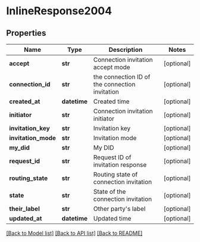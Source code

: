 # InlineResponse2004

## Properties
Name | Type | Description | Notes
------------ | ------------- | ------------- | -------------
**accept** | **str** | Connection invitation accept mode | [optional] 
**connection_id** | **str** | the connection ID of the connection invitation | [optional] 
**created_at** | **datetime** | Created time | [optional] 
**initiator** | **str** | Connection invitation initiator | [optional] 
**invitation_key** | **str** | Invitation key | [optional] 
**invitation_mode** | **str** | Invitation mode | [optional] 
**my_did** | **str** | My DID | [optional] 
**request_id** | **str** | Request ID of invitation response | [optional] 
**routing_state** | **str** | Routing state of connection invitation | [optional] 
**state** | **str** | State of the connection invitation | [optional] 
**their_label** | **str** | Other party&#39;s label | [optional] 
**updated_at** | **datetime** | Updated time | [optional] 

[[Back to Model list]](../README.md#documentation-for-models) [[Back to API list]](../README.md#documentation-for-api-endpoints) [[Back to README]](../README.md)


